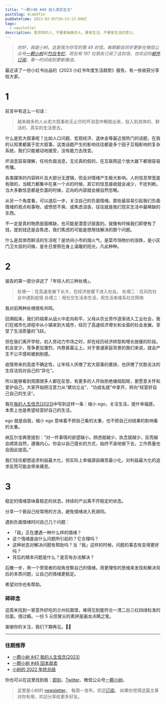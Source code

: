 ```yaml
---
title: "一颗小树 #49 投入真实生活"
postSlug: 4cab9f1e
pubDatetime: 2023-02-05T20:53:13.000Z
tags:
  - newsletter
description: 爱具体的人，不要爱抽象的人，要爱生活，不要爱生活的意义。
---
```


> _你好，我是小树。这是我为你写的第 49 封信。每期都会同步更新在微信公众号[一颗小树](https://weixin.sogou.com/weixin?query=a_warm_tree)和[竹白专栏](https://xiaoshu.zhubai.love)。现在有 197 位朋友订阅了这封信，也欢迎你[邮件订阅](https://xiaoshu.zhubai.love)，第一时间收到更新推送。_

最近读了一份小红书出品的《2023 小红书年度生活趋势》报告，有一些收获分享给大家。

# 1

前言中有这么一句话：

> 越来越多的人从宏大叙事和无止尽的坏消息中解脱出来，投入到具体的、鲜活的、真实的生活里去。

什么是宏大叙事呢？比如人口问题、宏观经济、退休金等最近很热门的话题，在我的认知里都属于宏大叙事。这类话题产生的影响往往都是多个因子互相影响的复杂系统，我们只能被动地接受，没有能力去改变。

坏消息容易理解，任何负面消息，无论真的假的，在互联网这个放大器下都很容易传播。

各类媒体的内容碎片且大部分无逻辑，但会对情绪产生极大影响。人的信息带宽是有限的，当精力都集中在某一个点的时候，其它的信息接收就会减少，干扰判断。当大多数信息都是负面的时候，正向的内容就会被自然忽略。

从另一个角度看，可以退后一步，关注自己的负面情绪。那些最容易引起我们负面情绪的观点和事物，或愤怒不爽、或焦虑沮丧，往往就是我们现实生活中最稀缺的东西。

不一定是真的物质层面稀缺，也可能是潜意识层面的。就像有时候我们即使有了钱，提到钱还是会焦虑，我们焦虑的可能是想用钱解决的那个问题。

什么是具体而鲜活的生活呢？是坊间小市的烟火气，是菜市场物价的涨跌，是小区门卫大叔的问候，是冬日里照在身上温暖的阳光，凡此种种。

# 2

报告的第一部分讲述了「年轻人的三种处境」。

> 处境一：在高速发展下长大，在经济放缓下进入社会。
> 处境二：在风险社会中遇到疫情
> 处境三：用社交生活来生活，用生活来维系社交网络

我对前两种处境很有共鸣。

回溯起来，我们的祖辈从战火中走向和平，父母从农业劳作逐渐进入工业社会，我们在城市化进程中从小镇来到大城市，经历了高速经济增长和全面的社会发展，享受了生活质量的飞跃。

但在我们离开学校，初入劳动力市场之时，却在经历经济转型和增长放缓的阶段。机会变少，竞争更加激烈，内卷甚嚣尘上。对于普通家庭背景的我们来说，就会产生不公平感和被剥削感。

疫情带来的高度不确定性，让年轻人厌倦了宏大叙事的裹挟，也厌倦了优胜劣汰的生存法则对自己的“异化”。

所以能够看到周围很多人都在反思，有更多的人开始拒绝循规蹈矩，更愿意关怀和爱护自己。大家开始把注意力从“建功立业”、“功成名就”中拿开，转向“经营好自己自己的生活”。

我在[我的人生信念(2023)](https://mp.weixin.qq.com/s/crRHs_TqUQEF4LqrAGn_Tg)中写到这样一条：缩小 ego，关注生活，提升幸福感，本质上也是希望经营好自己的生活。

ego 就是自我，缩小 ego 意味着不把自己看的太重，也不把自己对结果的影响看的太重。

纳瓦尔宝典里提到：“对一件事情的欲望越小，顾虑就越少，执念就越少，反而越会顺其自然，遵循内心。你会以自己擅长的方式，始终不渝地做下去，工作质量也会因此提高。”

我们往往都想追求利益最大化，但实际上幸福源自痛苦最小化，对利益最大化的追求反而可能会带来痛苦。

# 3

稳定的情绪意味着稳定的状态，持续的产出离不开稳定的状态。

分享一个我自己经常用的方法，避免情绪进入死胡同。

遇到负面情绪时问自己几个问题：

- 「我」正在遭遇一种什么样的情绪？
- 这个情绪是由什么问题所引起的？它合理吗？
- 这种状态对解决问题有帮助吗？当「我」这样的时候，问题的事态有变得更好吗？
- 背后的根本问题是什么？是否有办法解决？

后撤一步，用一个旁观者的视角觉察自己的情绪，用更理性的思维来发现和解决背后的本质问题，让自己的情绪更稳定。

希望对你也有帮助。

### 碎碎念

这周末找到一家意外好吃的兰州拉面馆，难得见到能符合一清二白三红四绿标准的拉面，很过瘾。一份 5 元但冒尖的素拼是画龙点睛之笔。

谢谢你的关注，我们下期再见。👋🏻

---

### 往期推荐

- [一颗小树 #47 我的人生信念(2023)](https://mp.weixin.qq.com/s/crRHs_TqUQEF4LqrAGn_Tg)
- [一颗小树 #46 回本就卖](https://mp.weixin.qq.com/s/6ns5lWtfnmRXndbKHS0XXg)
- [小树的 2022 年终总结](https://mp.weixin.qq.com/s/7XsY5S28uc345B-cwbMJ7A)

你也可以在这里找到我：[即刻](https://okjk.co/3Vsn5T)、[Twitter](https://twitter.com/yeshu_in_future)、微信公众号[一颗小树](https://weixin.sogou.com/weixin?query=a_warm_tree)。

> 这里是小树的 [newsletter](https://xiaoshu.zhubai.love)。 每周一发布，欢迎[订阅](https://xiaoshu.zhubai.love)。
> 如果你觉得这篇文章对你有用，欢迎分享给更多好友。

